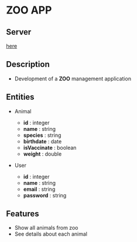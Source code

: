 # ZOO APP

## Server
[here](https://github.com/Vasile07/mobile-server)

## **Description**

- Development of a **ZOO** management application 

## **Entities**

- Animal
    - **id** : integer
    - **name** : string 
    - **species** : string 
    - **birthdate** : date
    - **isVaccinate** : boolean
    - **weight** : double

- User
    - **id** : integer
    - **name** : string 
    - **email** : string 
    - **password** : string 

## **Features**

- Show all animals from zoo
- See details about each animal
<!-- - Add/Edit animals data -->
